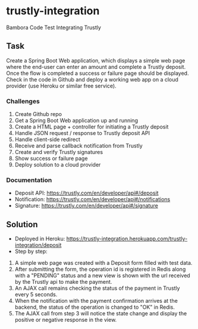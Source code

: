# trustly-integration
Bambora Code Test Integrating Trustly

## Task
Create a Spring Boot Web application, which displays a simple web page where the end-user can enter an amount and complete a Trustly deposit. Once the flow is completed a success or failure page should be displayed. Check in the code in Github and deploy a working web app on a cloud provider (use Heroku or similar free service).

### Challenges
1. Create Github repo
2. Get a Spring Boot Web application up and running
3. Create a HTML page + controller for initiating a Trustly deposit
4. Handle JSON request / response to Trustly deposit API
5. Handle client-side redirect
6. Receive and parse callback notification from Trustly
7. Create and verify Trustly signatures
8. Show success or failure page
9. Deploy solution to a cloud provider

### Documentation
* Deposit API: https://trustly.com/en/developer/api#/deposit 
* Notification: https://trustly.com/en/developer/api#/notifications 
* Signature: https://trustly.com/en/developer/api#/signature

## Solution
* Deployed in Heroku: https://trustly-integration.herokuapp.com/trustly-integration/deposit
* Step by step:
1. A simple web page was created with a Deposit form filled with test data.
2. After submitting the form, the operation id is registered in Redis along with a "PENDING" status and a new view is shown with the url received by the Trustly api to make the payment.
3. An AJAX call remains checking the status of the payment in Trustly every 5 seconds.
4. When the notification with the payment confirmation arrives at the backend, the status of the operation is changed to "OK" in Redis.
5. The AJAX call from step 3 will notice the state change and display the positive or negative response in the view.
